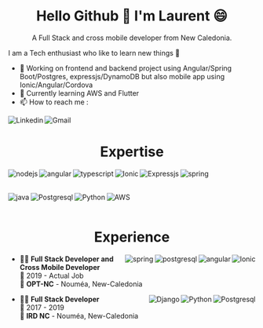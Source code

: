 <h1 align='center'>
  Hello Github 👋 I'm Laurent 😄
</h1>

<p align='center'>
  A Full Stack and cross mobile developer from New Caledonia.
</p>

I am a Tech enthusiast who like to learn new things 🌱
- 🔭 Working on frontend and backend project using Angular/Spring Boot/Postgres, expressjs/DynamoDB but also mobile app using Ionic/Angular/Cordova
- 🌱 Currently learning AWS and Flutter
- 📫 How to reach me :


<a href='https://www.linkedin.com/in/laurent-schaeffer-b1174a173/'>
  <img align="left" alt="Linkedin" src="https://img.shields.io/badge/linkedin-%230077B5.svg?&style=for-the-badge&logo=linkedin&logoColor=white" />
</a>
<a href='mailto:laurent.schaeffer313@gmail.com'>
  <img align="left" alt="Gmail" src="https://img.shields.io/badge/Gmail-D14836?style=for-the-badge&logo=gmail&logoColor=white" />
</a>

<br>

<h1 align="center">
  Expertise
</h1>

<img align="left" alt="nodejs" src="https://img.shields.io/badge/node.js%20-%2343853D.svg?&style=for-the-badge&logo=node.js&logoColor=white" />
<img align="left" alt="angular" src="https://img.shields.io/badge/angular-%23DD0031.svg?style=for-the-badge&logo=angular" />
<img align="left" alt="typescript" src="https://img.shields.io/badge/TypeScript-007ACC?style=for-the-badge&logo=typescript&logoColor=white" />
<img align="left" alt="Ionic" src="https://img.shields.io/badge/Ionic-3880FF?style=for-the-badge&logo=ionic&logoColor=white" />
<img align="left" alt="Expressjs" src="https://img.shields.io/badge/Express.js-000000?style=for-the-badge&logo=express&logoColor=white" />
<img align="left" alt="spring" src="https://img.shields.io/badge/spring%20-%236DB33F.svg?&style=for-the-badge&logo=spring&logoColor=white" />

<br><br>

<img align="left" alt="java" src="https://img.shields.io/badge/java-red.svg?style=for-the-badge&logo=java&logoColor=white" />
<img align="left" alt="Postgresql" src="https://img.shields.io/badge/PostgreSQL-316192?style=for-the-badge&logo=postgresql&logoColor=white" />
<img align="left" alt="Python" src="https://img.shields.io/badge/python-%233776AB.svg?style=for-the-badge&logo=python&logoColor=%23FFFFFF" />
<img align="left" alt="AWS" src="https://img.shields.io/badge/Amazon%20AWS-%23232F3E?logo=amazon-aws&logoColor=white&style=for-the-badge" />

<br><br>

<h1 align='center'>
  Experience
</h1>

<img align="right" alt="Ionic" src="https://img.shields.io/badge/Ionic-3880FF?style=for-the-badge&logo=ionic&logoColor=white" />
<img align="right" alt="angular" src="https://img.shields.io/badge/angular-%23DD0031.svg?style=for-the-badge&logo=angular" />
<img align="right" alt="postgresql" src="https://img.shields.io/badge/PostgreSQL-316192?style=for-the-badge&logo=postgresql&logoColor=white" />
<img align="right" alt="spring" src="https://img.shields.io/badge/spring%20-%236DB33F.svg?&style=for-the-badge&logo=spring&logoColor=white" />

- 👨‍💻 **Full Stack Developer and Cross Mobile Developer**\
📆 2019 - Actual Job\
📍 **OPT-NC** - Nouméa, New-Caledonia

<img align="right" alt="Postgresql" src="https://img.shields.io/badge/PostgreSQL-316192?style=for-the-badge&logo=postgresql&logoColor=white" />
<img align="right" alt="Python" src="https://img.shields.io/badge/python-%233776AB.svg?style=for-the-badge&logo=python&logoColor=%23FFFFFF" />
<img align="right" alt="Django" src="https://img.shields.io/badge/Django-092E20?style=for-the-badge&logo=django&logoColor=green" />

- 👨‍💻 **Full Stack Developer**\
📆 2017 - 2019\
📍 **IRD NC** - Nouméa, New-Caledonia

<!--
**Morteum/morteum** is a ✨ _special_ ✨ repository because its `README.md` (this file) appears on your GitHub profile.

Here are some ideas to get you started:

- 🔭 I’m currently working on ...
- 🌱 I’m currently learning ...
- 👯 I’m looking to collaborate on ...
- 🤔 I’m looking for help with ...
- 💬 Ask me about ...
- 📫 How to reach me: ...
- 😄 Pronouns: ...
- ⚡ Fun fact: ...
-->
